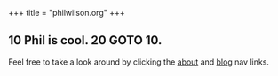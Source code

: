 +++
title = "philwilson.org"
+++

## 10 Phil is cool. 20 GOTO 10.

Feel free to take a look around by clicking the [about](/about/) and [blog](/blog/) nav links.
